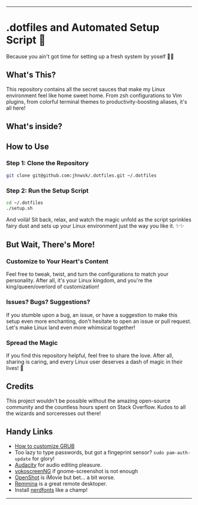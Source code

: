 
---

# .dotfiles and Automated Setup Script 🚀

Because you ain't got time for setting up a fresh system by yoself 🎩✨

## What's This?

This repository contains all the secret sauces that make my Linux environment feel like home sweet home. From zsh configurations to Vim plugins, from colorful terminal themes to productivity-boosting aliases, it's all here!

## What's inside?

## How to Use

### Step 1: Clone the Repository
```bash
git clone git@github.com:jhnwsk/.dotfiles.git ~/.dotfiles
```

### Step 2: Run the Setup Script
```bash
cd ~/.dotfiles
./setup.sh
```

And voilà! Sit back, relax, and watch the magic unfold as the script sprinkles fairy dust and sets up your Linux environment just the way you like it. ✨✨

## But Wait, There's More!

### Customize to Your Heart's Content
Feel free to tweak, twist, and turn the configurations to match your personality. After all, it's your Linux kingdom, and you're the king/queen/overlord of customization!

### Issues? Bugs? Suggestions?
If you stumble upon a bug, an issue, or have a suggestion to make this setup even more enchanting, don't hesitate to open an issue or pull request. Let's make Linux land even more whimsical together!

### Spread the Magic
If you find this repository helpful, feel free to share the love. After all, sharing is caring, and every Linux user deserves a dash of magic in their lives! 🌟

## Credits
This project wouldn't be possible without the amazing open-source community and the countless hours spent on Stack Overflow. Kudos to all the wizards and sorceresses out there!

## Handy Links
- [How to customize GRUB](https://www.linuxtechmore.com/2024/05/how-to-customize-grub.html)
- Too lazy to type passwords, but got a fingeprint sensor? `sudo pam-auth-update` for glory!
- [Audacity](https://www.audacityteam.org/) for audio editing pleasure.
- [vokoscreenNG](https://linuxecke.volkoh.de/vokoscreen/vokoscreen.html) if gnome-screenshot is not enough
- [OpenShot](https://www.openshot.org/) is iMovie but bet... a bit worse.
- [Remmina](https://remmina.org/) is a great remote desktoper.
- Install [nerdfonts](https://github.com/getnf/getnf) like a champ!

---
